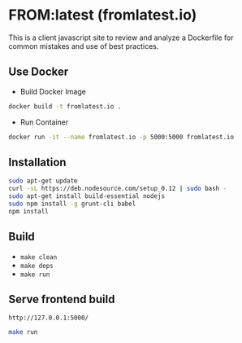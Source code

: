 # FROM:latest (fromlatest.io)

This is a client javascript site to review and analyze a Dockerfile for common mistakes and use of best practices.

## Use Docker

* Build Docker Image
```bash
docker build -t fromlatest.io .
```
* Run Container
```bash
docker run -it --name fromlatest.io -p 5000:5000 fromlatest.io
```

## Installation
```bash
sudo apt-get update
curl -sL https://deb.nodesource.com/setup_0.12 | sudo bash -
sudo apt-get install build-essential nodejs
sudo npm install -g grunt-cli babel
npm install
```

## Build
- `make clean`
- `make deps`
- `make run`

## Serve frontend build
`http://127.0.0.1:5000/`

```bash
make run
```
